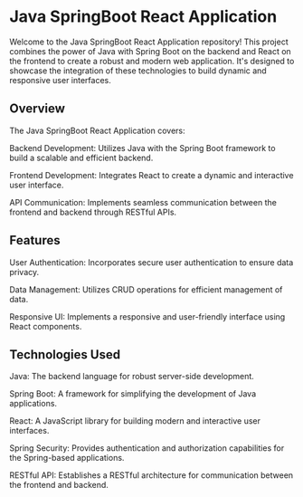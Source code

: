 # Java SpringBoot React Application
Welcome to the Java SpringBoot React Application repository! This project combines the power of Java with Spring Boot on the backend and React on the frontend to create a robust and modern web application. It's designed to showcase the integration of these technologies to build dynamic and responsive user interfaces.

## Overview
The Java SpringBoot React Application covers:

Backend Development: Utilizes Java with the Spring Boot framework to build a scalable and efficient backend.

Frontend Development: Integrates React to create a dynamic and interactive user interface.

API Communication: Implements seamless communication between the frontend and backend through RESTful APIs.

## Features
User Authentication: Incorporates secure user authentication to ensure data privacy.

Data Management: Utilizes CRUD operations for efficient management of data.

Responsive UI: Implements a responsive and user-friendly interface using React components.

## Technologies Used
Java: The backend language for robust server-side development.

Spring Boot: A framework for simplifying the development of Java applications.

React: A JavaScript library for building modern and interactive user interfaces.

Spring Security: Provides authentication and authorization capabilities for the Spring-based applications.

RESTful API: Establishes a RESTful architecture for communication between the frontend and backend.

